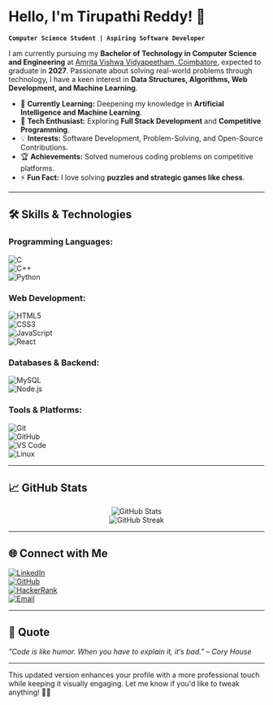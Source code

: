 # Hello, I'm Tirupathi Reddy! 👋  

**`Computer Science Student | Aspiring Software Developer`**  

I am currently pursuing my **Bachelor of Technology in Computer Science and Engineering** at [Amrita Vishwa Vidyapeetham, Coimbatore](https://www.amrita.edu/), expected to graduate in **2027**. Passionate about solving real-world problems through technology, I have a keen interest in **Data Structures, Algorithms, Web Development, and Machine Learning**.  

- 🌱 **Currently Learning:** Deepening my knowledge in **Artificial Intelligence and Machine Learning**.  
- 🚀 **Tech Enthusiast:** Exploring **Full Stack Development** and **Competitive Programming**.  
- 💡 **Interests:** Software Development, Problem-Solving, and Open-Source Contributions.  
- 🏆 **Achievements:** Solved numerous coding problems on competitive platforms.  
- ⚡ **Fun Fact:** I love solving **puzzles and strategic games like chess**.  

---

## 🛠️ Skills & Technologies  

### **Programming Languages:**  
![C](https://img.shields.io/badge/C-A8B9CC?style=flat-square&logo=c&logoColor=white)  
![C++](https://img.shields.io/badge/C++-00599C?style=flat-square&logo=c%2B%2B&logoColor=white)  
![Python](https://img.shields.io/badge/Python-3776AB?style=flat-square&logo=python&logoColor=white)  

### **Web Development:**  
![HTML5](https://img.shields.io/badge/HTML5-E34F26?style=flat-square&logo=html5&logoColor=white)  
![CSS3](https://img.shields.io/badge/CSS3-1572B6?style=flat-square&logo=css3&logoColor=white)  
![JavaScript](https://img.shields.io/badge/JavaScript-F7DF1E?style=flat-square&logo=javascript&logoColor=black)  
![React](https://img.shields.io/badge/React-20232A?style=flat-square&logo=react&logoColor=61DAFB)  

### **Databases & Backend:**  
![MySQL](https://img.shields.io/badge/MySQL-4479A1?style=flat-square&logo=mysql&logoColor=white)  
![Node.js](https://img.shields.io/badge/Node.js-339933?style=flat-square&logo=node.js&logoColor=white)  

### **Tools & Platforms:**  
![Git](https://img.shields.io/badge/Git-F05032?style=flat-square&logo=git&logoColor=white)  
![GitHub](https://img.shields.io/badge/GitHub-181717?style=flat-square&logo=github&logoColor=white)  
![VS Code](https://img.shields.io/badge/VS%20Code-007ACC?style=flat-square&logo=visual-studio-code&logoColor=white)  
![Linux](https://img.shields.io/badge/Linux-FCC624?style=flat-square&logo=linux&logoColor=black)  

---

## 📈 GitHub Stats  

<p align="center">
  <img src="https://github-readme-stats.vercel.app/api?username=Tirupathi-Reddy-Pucha&show_icons=true&theme=radical" alt="GitHub Stats" />
  <br />
  <img src="https://github-readme-streak-stats.herokuapp.com/?user=Tirupathi-Reddy-Pucha&theme=radical" alt="GitHub Streak" />
</p>

---

## 🌐 Connect with Me  

[![LinkedIn](https://img.shields.io/badge/LinkedIn-0A66C2?style=for-the-badge&logo=linkedin&logoColor=white)](https://www.linkedin.com/in/tirupathi-reddy-pucha-134279355/)  
[![GitHub](https://img.shields.io/badge/GitHub-181717?style=for-the-badge&logo=github&logoColor=white)](https://github.com/Tirupathi-Reddy-Pucha)  
[![HackerRank](https://img.shields.io/badge/HackerRank-2EC866?style=for-the-badge&logo=hackerrank&logoColor=white)](https://www.hackerrank.com/profile/tirupathireddyp1)  
[![Email](https://img.shields.io/badge/Email-D14836?style=for-the-badge&logo=gmail&logoColor=white)](mailto:tirupathireddypucha@gmail.com)  

---

## 💬 Quote  

*"Code is like humor. When you have to explain it, it’s bad."* – *Cory House*  

---

This updated version enhances your profile with a more professional touch while keeping it visually engaging. Let me know if you'd like to tweak anything! 🚀🔥
